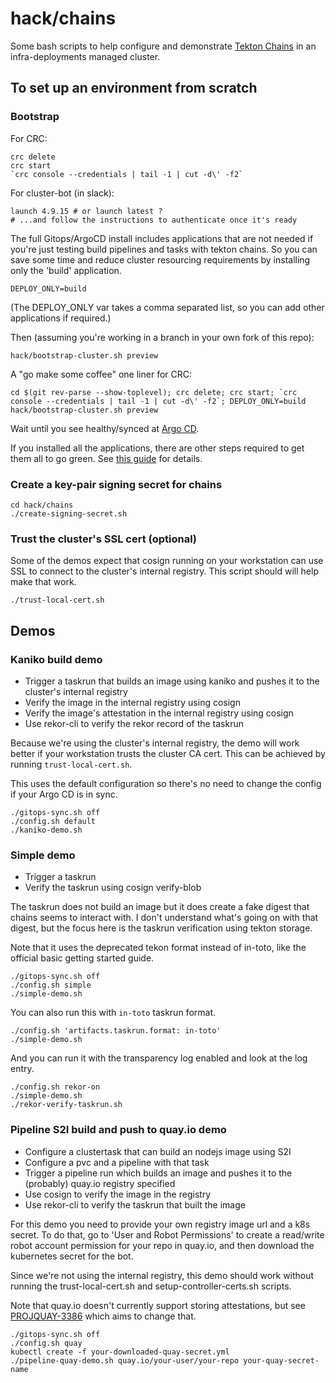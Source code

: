 hack/chains
===========

Some bash scripts to help configure and demonstrate [Tekton
Chains](https://github.com/tektoncd/chains) in an infra-deployments managed
cluster.


To set up an environment from scratch
-------------------------------------

### Bootstrap

For CRC:

    crc delete
    crc start
    `crc console --credentials | tail -1 | cut -d\' -f2`

For cluster-bot (in slack):

    launch 4.9.15 # or launch latest ?
    # ...and follow the instructions to authenticate once it's ready

The full Gitops/ArgoCD install includes applications that are not needed if
you're just testing build pipelines and tasks with tekton chains. So you can
save some time and reduce cluster resourcing requirements by installing only
the 'build' application.

    DEPLOY_ONLY=build

(The DEPLOY_ONLY var takes a comma separated list, so you can add other
applications if required.)

Then (assuming you're working in a branch in your own fork
of this repo):

    hack/bootstrap-cluster.sh preview

A "go make some coffee" one liner for CRC:

    cd $(git rev-parse --show-toplevel); crc delete; crc start; `crc console --credentials | tail -1 | cut -d\' -f2`; DEPLOY_ONLY=build hack/bootstrap-cluster.sh preview

Wait until you see healthy/synced at [Argo CD](https://openshift-gitops-server-openshift-gitops.apps-crc.testing/applications).

If you installed all the applications, there are other steps required to get
them all to go green. See [this
guide](https://coreos.slack.com/files/T027F3GAJ/F036QJ81LLU) for details.


### Create a key-pair signing secret for chains

    cd hack/chains
    ./create-signing-secret.sh


### Trust the cluster's SSL cert (optional)

Some of the demos expect that cosign running on your workstation can use SSL
to connect to the cluster's internal registry. This script should will help
make that work.

    ./trust-local-cert.sh


Demos
-----

### Kaniko build demo

- Trigger a taskrun that builds an image using kaniko and pushes it to
    the cluster's internal registry
- Verify the image in the internal registry using cosign
- Verify the image's attestation in the internal registry using cosign
- Use rekor-cli to verify the rekor record of the taskrun

Because we're using the cluster's internal registry, the demo will work better
if your workstation trusts the cluster CA cert. This can be achieved by
running `trust-local-cert.sh`.

This uses the default configuration so there's no need to change the config if
your Argo CD is in sync.

    ./gitops-sync.sh off
    ./config.sh default
    ./kaniko-demo.sh


### Simple demo

- Trigger a taskrun
- Verify the taskrun using cosign verify-blob

The taskrun does not build an image but it does create a fake digest that
chains seems to interact with. I don't understand what's going on with that
digest, but the focus here is the taskrun verification using tekton storage.

Note that it uses the deprecated tekon format instead of in-toto, like the
official basic getting started guide.

    ./gitops-sync.sh off
    ./config.sh simple
    ./simple-demo.sh

You can also run this with `in-toto` taskrun format.

    ./config.sh 'artifacts.taskrun.format: in-toto'
    ./simple-demo.sh

And you can run it with the transparency log enabled and look at the log
entry.

    ./config.sh rekor-on
    ./simple-demo.sh
    ./rekor-verify-taskrun.sh


### Pipeline S2I build and push to quay.io demo

- Configure a clustertask that can build an nodejs image using S2I
- Configure a pvc and a pipeline with that task
- Trigger a pipeline run which builds an image and pushes it to the
    (probably) quay.io registry specified
- Use cosign to verify the image in the registry
- Use rekor-cli to verify the taskrun that built the image

For this demo you need to provide your own registry image url and a k8s
secret. To do that, go to 'User and Robot Permissions' to create a read/write
robot account permission for your repo in quay.io, and then download the
kubernetes secret for the bot.

Since we're not using the internal registry, this demo should work without
running the trust-local-cert.sh and setup-controller-certs.sh scripts.

Note that quay.io doesn't currently support storing attestations, but see
[PROJQUAY-3386](https://issues.redhat.com/browse/PROJQUAY-3386) which aims to
change that.

    ./gitops-sync.sh off
    ./config.sh quay
    kubectl create -f your-downloaded-quay-secret.yml
    ./pipeline-quay-demo.sh quay.io/your-user/your-repo your-quay-secret-name
